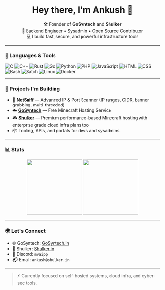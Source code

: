 <h1 align="center">Hey there, I'm Ankush 👋</h1>

<p align="center">
  🛠️ Founder of <a href="https://gosyntech.in" target="_blank"><b>GoSyntech</b></a> and <a href="https://shulker.in" target="_blank"><b>Shulker</b></a> <br>
  🧠 Backend Engineer • Sysadmin • Open Source Contributor <br>
  💻 I build fast, secure, and powerful infrastructure tools <br>
</p>

---

### 🔧 Languages & Tools

![C](https://img.shields.io/badge/-C-555?style=flat-square&logo=c)
![C++](https://img.shields.io/badge/-C++-555?style=flat-square&logo=cplusplus)
![Rust](https://img.shields.io/badge/-Rust-555?style=flat-square&logo=rust)
![Go](https://img.shields.io/badge/-Go-555?style=flat-square&logo=go)
![Python](https://img.shields.io/badge/-Python-555?style=flat-square&logo=python)
![PHP](https://img.shields.io/badge/-PHP-555?style=flat-square&logo=php)
![JavaScript](https://img.shields.io/badge/-JavaScript-555?style=flat-square&logo=javascript)
![HTML](https://img.shields.io/badge/-HTML5-555?style=flat-square&logo=html5)
![CSS](https://img.shields.io/badge/-CSS3-555?style=flat-square&logo=css3)
![Bash](https://img.shields.io/badge/-Bash-555?style=flat-square&logo=gnubash)
![Batch](https://img.shields.io/badge/-Batch-555?style=flat-square)
![Linux](https://img.shields.io/badge/-Linux-555?style=flat-square&logo=linux)
![Docker](https://img.shields.io/badge/-Docker-555?style=flat-square&logo=docker)

---

### 🚀 Projects I'm Building

- 🔎 **[NetSniff](https://github.com/mvaipp/NetSniff)** — Advanced IP & Port Scanner (IP ranges, CIDR, banner grabbing, multi-threaded)
- ☁️ **[GoSyntech](https://gosyntech.in)** — Free Minecraft Hosting Service
- 🎮 **[Shulker](https://shulker.in)** — Premium performance-based Minecraft hosting with enterprise grade cloud infra plans too
- 📦 Tooling, APIs, and portals for devs and sysadmins

---

### 📊 Stats

<p align="center">
  <img src="https://github-readme-stats.vercel.app/api?username=mvaipp&show_icons=true&theme=radical&count_private=true" height="180" />
  <img src="https://github-readme-stats.vercel.app/api/top-langs/?username=mvaipp&layout=compact&theme=radical" height="180" />
</p>

---

### 🌍 Let's Connect

- 🌐 GoSyntech: [GoSyntech.in](https://gosyntech.in)
- 🧠 Shulker: [Shulker.in](https://shulker.in)
- 💬 Discord: `mvaipp`
- 📬 Email: `ankush@shulker.in`

---

> ⚡ Currently focused on self-hosted systems, cloud infra, and cyber-sec tools.
